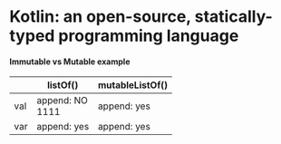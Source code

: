 <h1>Kotlin: an open-source, statically-typed programming language</h1>

<h4>Immutable vs Mutable example</h4>
<table>
  <thead>
    <tr>
      <th></th>
      <th>listOf()</th>
      <th>mutableListOf()</th>
    </tr>
  </thead>
  <tbody>
    <tr>
      <td>val</td>
      <td>append: NO<br>1111</td>
      <td>append: yes</td>
    </tr>
    <tr>
      <td>var</td>
      <td>append: yes</td>
      <td>append: yes</td>
    </tr>
  </tbody>
</table>
